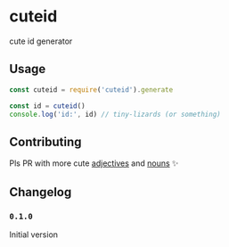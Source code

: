 # cuteid
cute id generator

## Usage

```js
const cuteid = require('cuteid').generate

const id = cuteid()
console.log('id:', id) // tiny-lizards (or something)
```

## Contributing

Pls PR with more cute [adjectives](https://github.com/jmsv/cuteid/blob/master/src/adjectives.ts) and [nouns](https://github.com/jmsv/cuteid/blob/master/src/nouns.ts) ✨

## Changelog

### `0.1.0`

Initial version
